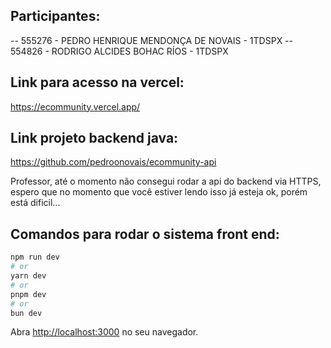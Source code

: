 ## Participantes:
-- 555276 - PEDRO HENRIQUE MENDONÇA DE NOVAIS - 1TDSPX
-- 554826 - RODRIGO ALCIDES BOHAC RÍOS - 1TDSPX

## Link para acesso na vercel:
https://ecommunity.vercel.app/

## Link projeto backend java:
https://github.com/pedroonovais/ecommunity-api

Professor, até o momento não consegui rodar a api do backend via HTTPS, espero que no momento que você estiver lendo isso já esteja ok, porém está dificil...


## Comandos para rodar o sistema front end:

```bash
npm run dev
# or
yarn dev
# or
pnpm dev
# or
bun dev
```

Abra [http://localhost:3000](http://localhost:3000) no seu navegador.

